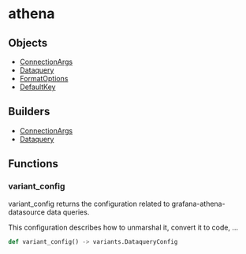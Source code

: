 # <span class="badge package-variant-dataquery"></span> athena

## Objects

 * <span class="badge object-type-class"></span> [ConnectionArgs](./object-ConnectionArgs.md)
 * <span class="badge object-type-class"></span> [Dataquery](./object-Dataquery.md)
 * <span class="badge object-type-enum"></span> [FormatOptions](./object-FormatOptions.md)
 * <span class="badge object-type-scalar"></span> [DefaultKey](./object-DefaultKey.md)
## Builders

 * <span class="badge builder"></span> [ConnectionArgs](./builder-ConnectionArgs.md)
 * <span class="badge builder"></span> [Dataquery](./builder-Dataquery.md)
## Functions

### <span class="badge function"></span> variant_config

variant_config returns the configuration related to grafana-athena-datasource data queries.

This configuration describes how to unmarshal it, convert it to code, …

```python
def variant_config() -> variants.DataqueryConfig
```

